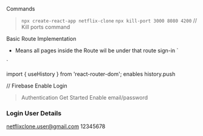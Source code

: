 Commands
> `npx create-react-app netflix-clone`
> `npx kill-port 3000 8080 4200` // Kill ports command 

Basic Route Implementation
- Means all pages inside the Route wil be under that route sign-in
`
  <Router>
        <Route exact path="/sign-in">
            <JumbotronContainer/>
            <FaqsContainer/>
            <FooterContainer/>
        </Route>
</Router>
`

import { useHistory } from 'react-router-dom';
enables history.push

// Firebase
Enable Login
> Authentication
> Get Started 
> Enable email/password 

### Login User Details
netflixclone.user@gmail.com
12345678